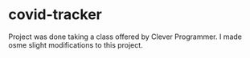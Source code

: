 # covid-tracker

Project was done taking a class offered by Clever Programmer. I made osme slight modifications to this project.
